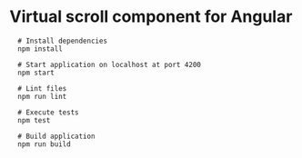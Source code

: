 # Virtual scroll component for Angular

```
  # Install dependencies
  npm install

  # Start application on localhost at port 4200
  npm start

  # Lint files
  npm run lint

  # Execute tests
  npm test

  # Build application
  npm run build
```
